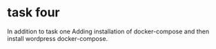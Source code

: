 # task four
In addition to task one Adding installation of docker-compose and then install wordpress docker-compose.
